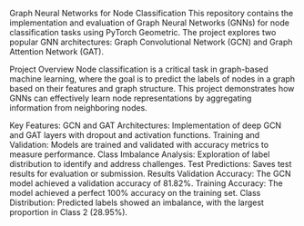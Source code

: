 Graph Neural Networks for Node Classification
This repository contains the implementation and evaluation of Graph Neural Networks (GNNs) for node classification tasks using PyTorch Geometric. The project explores two popular GNN architectures: Graph Convolutional Network (GCN) and Graph Attention Network (GAT).

Project Overview
Node classification is a critical task in graph-based machine learning, where the goal is to predict the labels of nodes in a graph based on their features and graph structure. This project demonstrates how GNNs can effectively learn node representations by aggregating information from neighboring nodes.

Key Features:
GCN and GAT Architectures: Implementation of deep GCN and GAT layers with dropout and activation functions.
Training and Validation: Models are trained and validated with accuracy metrics to measure performance.
Class Imbalance Analysis: Exploration of label distribution to identify and address challenges.
Test Predictions: Saves test results for evaluation or submission.
Results
Validation Accuracy: The GCN model achieved a validation accuracy of 81.82%.
Training Accuracy: The model achieved a perfect 100% accuracy on the training set.
Class Distribution: Predicted labels showed an imbalance, with the largest proportion in Class 2 (28.95%).

